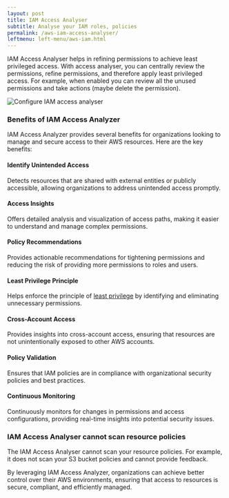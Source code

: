 ```yaml
---
layout: post
title: IAM Access Analyser
subtitle: Analyse your IAM roles, policies
permalink: /aws-iam-access-analyser/
leftmenu: left-menu/aws-iam.html
---
```


IAM Access Analyser helps in refining permissions to achieve least privileged access. With access analyser, you can centrally review the permissions, refine permissions, and therefore apply least privileged access. For example, when enabled you can review all the unused permissions and take actions (maybe delete the permission).

![Configure IAM access analyser](https://shajam-s3.s3.amazonaws.com/images/aws/iam/access-analyser.png)

### Benefits of IAM Access Analyzer
IAM Access Analyzer provides several benefits for organizations looking to manage and secure access to their AWS resources. Here are the key benefits:

#### Identify Unintended Access
Detects resources that are shared with external entities or publicly accessible, allowing organizations to address unintended access promptly.

#### Access Insights
Offers detailed analysis and visualization of access paths, making it easier to understand and manage complex permissions.

#### Policy Recommendations
Provides actionable recommendations for tightening permissions and reducing the risk of providing more permissions to roles and users.

#### Least Privilege Principle
Helps enforce the principle of [least privilege](/aws-iam-least-privilege/) by identifying and eliminating unnecessary permissions.

#### Cross-Account Access
Provides insights into cross-account access, ensuring that resources are not unintentionally exposed to other AWS accounts.

#### Policy Validation
Ensures that IAM policies are in compliance with organizational security policies and best practices.

#### Continuous Monitoring
Continuously monitors for changes in permissions and access configurations, providing real-time insights into potential security issues.

### IAM Access Analyser cannot scan resource policies
The IAM Access Analyser cannot scan your resource policies. For example, it does not scan your S3 bucket policies and cannot provide feedback. 

By leveraging IAM Access Analyzer, organizations can achieve better control over their AWS environments, ensuring that access to resources is secure, compliant, and efficiently managed.
